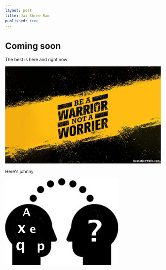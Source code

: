 ```yaml
---
layout: post
title: Jai Shree Ram
published: true
---
```


# Coming soon  

The best is here and right now


![my_image](/_posts/308285_quotation-wallpapers-hd.jpg)

    
Here's johnny    
    
![my_img](/images/deeplearning-logo2.jpg)
